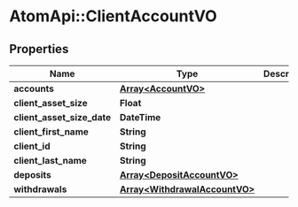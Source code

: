 # AtomApi::ClientAccountVO

## Properties
Name | Type | Description | Notes
------------ | ------------- | ------------- | -------------
**accounts** | [**Array&lt;AccountVO&gt;**](AccountVO.md) |  | [optional] 
**client_asset_size** | **Float** |  | [optional] 
**client_asset_size_date** | **DateTime** |  | [optional] 
**client_first_name** | **String** |  | [optional] 
**client_id** | **String** |  | [optional] 
**client_last_name** | **String** |  | [optional] 
**deposits** | [**Array&lt;DepositAccountVO&gt;**](DepositAccountVO.md) |  | [optional] 
**withdrawals** | [**Array&lt;WithdrawalAccountVO&gt;**](WithdrawalAccountVO.md) |  | [optional] 


